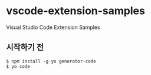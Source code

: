 # vscode-extension-samples

Visual Studio Code Extension Samples


## 시작하기 전

```
$ npm install -g yo generator-code
$ yo code
```
